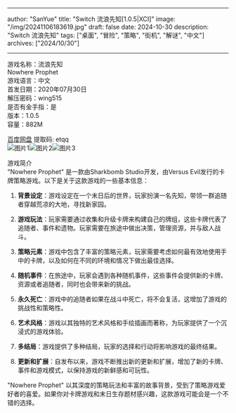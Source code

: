 
---
author: "SanYue"
title: "Switch 流浪先知[1.0.5|XCI]"
image: "/img/20241106183619.jpg"
draft: false
date: 2024-10-30
description: "Switch 流浪先知"
tags: ["桌面", "冒险", "策略", "街机", "解谜", "中文"]
archives: ["2024/10/30"]

---

游戏名称：流浪先知   
Nowhere Prophet    
游戏语言：中文  
首发日期：2020年07月30日  
解压密码：wing515  
是否有金手指：是  
版本：1.0.5   
容量：882M

[百度网盘](https://pan.baidu.com/s/1CdLJ-T5xPKXVSq2k0vSFOA) 提取码: etqq  
![图片1](/img/6ae686.jpg)![图片2](/img/b109c7.jpg)![图片3](/img/59eeb0.jpg)  

游戏简介  
"Nowhere Prophet" 是一款由Sharkbomb Studio开发，由Versus Evil发行的卡牌策略游戏。以下是关于这款游戏的一些基本信息：

1. **背景设定**：游戏设定在一个末日后的世界，玩家扮演一名先知，带领一群追随者穿越荒凉的大地，寻找新家园。

2. **游戏玩法**：玩家需要通过收集和升级卡牌来构建自己的牌组，这些卡牌代表了追随者、事件和遗物。玩家需要在旅途中做出决策，管理资源，并与敌人战斗。

3. **策略元素**：游戏中包含了丰富的策略元素，玩家需要考虑如何最有效地使用手中的卡牌，以及如何在不同的环境和情况下做出最佳选择。

4. **随机事件**：在旅途中，玩家会遇到各种随机事件，这些事件会提供新的卡牌、资源或者追随者，同时也会带来新的挑战。

5. **永久死亡**：游戏中的追随者如果在战斗中死亡，将不会复活，这增加了游戏的挑战性和策略性。

6. **艺术风格**：游戏以其独特的艺术风格和手绘插画而著称，为玩家提供了一个沉浸式的游戏体验。

7. **多结局**：游戏提供了多种结局，玩家的选择和行动将影响游戏的最终结果。

8. **更新和扩展**：自发布以来，游戏不断推出新的更新和扩展，增加了新的卡牌、事件和游戏模式，以保持游戏的新鲜感和可玩性。

"Nowhere Prophet" 以其深度的策略玩法和丰富的故事背景，受到了策略游戏爱好者的喜爱。如果你对卡牌游戏和末日生存题材感兴趣，这款游戏可能会是一个不错的选择。
